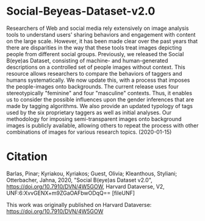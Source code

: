 # Social-Beyeas-Dataset-v2.0
Researchers of Web and social media rely extensively on image analysis tools to understand users' sharing behaviors and engagement with content on the large scale. However, it has been made clear over the past years that there are disparities in the way that these tools treat images depicting people from different social groups. Previously, we released the Social B(eye)as Dataset, consisting of machine- and human-generated descriptions on a controlled set of people images without context. This resource allows researchers to compare the behaviors of taggers and humans systematically. We now update this, with a process that imposes the people-images onto backgrounds. The current release uses four stereotypically "feminine" and four "masculine" contexts. Thus, it enables us to consider the possible influences upon the gender inferences that are made by tagging algorithms. We also provide an updated typology of tags used by the six proprietary taggers as well as initial analyses. Our methodology for imposing semi-transparent images onto background images is publicly available, allowing others to repeat the process with other combinations of images for various research topics. (2020-01-15)

# Citation
Barlas, Pinar; Kyriakou, Kyriakos; Guest, Olivia; Kleanthous, Styliani; Otterbacher, Jahna, 2020, "Social B(eye)as Dataset v2.0", https://doi.org/10.7910/DVN/4W5GOW, Harvard Dataverse, V2, UNF:6:XvvGENX+m9ZGaOAFbwODqQ== [fileUNF]

This work was originally published on Harvard Dataverse: https://doi.org/10.7910/DVN/4W5GOW
